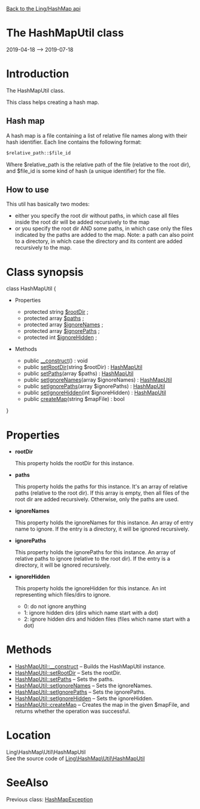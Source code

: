 [Back to the Ling/HashMap api](https://github.com/lingtalfi/HashMap/blob/master/doc/api/Ling/HashMap.md)



The HashMapUtil class
================
2019-04-18 --> 2019-07-18






Introduction
============

The HashMapUtil class.

This class helps creating a hash map.


Hash map
------------
A hash map is a file containing a list of relative file names along with their hash identifier.
Each line contains the following format:

```txt
$relative_path::$file_id
```

Where $relative_path is the relative path of the file (relative to the root dir),
and $file_id is some kind of hash (a unique identifier) for the file.



How to use
-------------

This util has basically two modes:

- either you specify the root dir without paths, in which case all files inside the root dir will be added recursively to the map
- or you specify the root dir AND some paths, in which case only the files indicated by the paths are added to the map.
     Note: a path can also point to a directory, in which case the directory and its content are added recursively to the map.



Class synopsis
==============


class <span class="pl-k">HashMapUtil</span>  {

- Properties
    - protected string [$rootDir](#property-rootDir) ;
    - protected array [$paths](#property-paths) ;
    - protected array [$ignoreNames](#property-ignoreNames) ;
    - protected array [$ignorePaths](#property-ignorePaths) ;
    - protected int [$ignoreHidden](#property-ignoreHidden) ;

- Methods
    - public [__construct](https://github.com/lingtalfi/HashMap/blob/master/doc/api/Ling/HashMap/Util/HashMapUtil/__construct.md)() : void
    - public [setRootDir](https://github.com/lingtalfi/HashMap/blob/master/doc/api/Ling/HashMap/Util/HashMapUtil/setRootDir.md)(string $rootDir) : [HashMapUtil](https://github.com/lingtalfi/HashMap/blob/master/doc/api/Ling/HashMap/Util/HashMapUtil.md)
    - public [setPaths](https://github.com/lingtalfi/HashMap/blob/master/doc/api/Ling/HashMap/Util/HashMapUtil/setPaths.md)(array $paths) : [HashMapUtil](https://github.com/lingtalfi/HashMap/blob/master/doc/api/Ling/HashMap/Util/HashMapUtil.md)
    - public [setIgnoreNames](https://github.com/lingtalfi/HashMap/blob/master/doc/api/Ling/HashMap/Util/HashMapUtil/setIgnoreNames.md)(array $ignoreNames) : [HashMapUtil](https://github.com/lingtalfi/HashMap/blob/master/doc/api/Ling/HashMap/Util/HashMapUtil.md)
    - public [setIgnorePaths](https://github.com/lingtalfi/HashMap/blob/master/doc/api/Ling/HashMap/Util/HashMapUtil/setIgnorePaths.md)(array $ignorePaths) : [HashMapUtil](https://github.com/lingtalfi/HashMap/blob/master/doc/api/Ling/HashMap/Util/HashMapUtil.md)
    - public [setIgnoreHidden](https://github.com/lingtalfi/HashMap/blob/master/doc/api/Ling/HashMap/Util/HashMapUtil/setIgnoreHidden.md)(int $ignoreHidden) : [HashMapUtil](https://github.com/lingtalfi/HashMap/blob/master/doc/api/Ling/HashMap/Util/HashMapUtil.md)
    - public [createMap](https://github.com/lingtalfi/HashMap/blob/master/doc/api/Ling/HashMap/Util/HashMapUtil/createMap.md)(string $mapFile) : bool

}




Properties
=============

- <span id="property-rootDir"><b>rootDir</b></span>

    This property holds the rootDir for this instance.
    
    

- <span id="property-paths"><b>paths</b></span>

    This property holds the paths for this instance.
    It's an array of relative paths (relative to the root dir).
    If this array is empty, then all files of the root dir are added recursively.
    Otherwise, only the paths are used.
    
    

- <span id="property-ignoreNames"><b>ignoreNames</b></span>

    This property holds the ignoreNames for this instance.
    An array of entry name to ignore.
    If the entry is a directory, it will be ignored recursively.
    
    

- <span id="property-ignorePaths"><b>ignorePaths</b></span>

    This property holds the ignorePaths for this instance.
    An array of relative paths to ignore (relative to the root dir).
    If the entry is a directory, it will be ignored recursively.
    
    

- <span id="property-ignoreHidden"><b>ignoreHidden</b></span>

    This property holds the ignoreHidden for this instance.
    An int representing which files/dirs to ignore.
    
    - 0: do not ignore anything
    - 1: ignore hidden dirs (dirs which name start with a dot)
    - 2: ignore hidden dirs and hidden files (files which name start with a dot)
    
    



Methods
==============

- [HashMapUtil::__construct](https://github.com/lingtalfi/HashMap/blob/master/doc/api/Ling/HashMap/Util/HashMapUtil/__construct.md) &ndash; Builds the HashMapUtil instance.
- [HashMapUtil::setRootDir](https://github.com/lingtalfi/HashMap/blob/master/doc/api/Ling/HashMap/Util/HashMapUtil/setRootDir.md) &ndash; Sets the rootDir.
- [HashMapUtil::setPaths](https://github.com/lingtalfi/HashMap/blob/master/doc/api/Ling/HashMap/Util/HashMapUtil/setPaths.md) &ndash; Sets the paths.
- [HashMapUtil::setIgnoreNames](https://github.com/lingtalfi/HashMap/blob/master/doc/api/Ling/HashMap/Util/HashMapUtil/setIgnoreNames.md) &ndash; Sets the ignoreNames.
- [HashMapUtil::setIgnorePaths](https://github.com/lingtalfi/HashMap/blob/master/doc/api/Ling/HashMap/Util/HashMapUtil/setIgnorePaths.md) &ndash; Sets the ignorePaths.
- [HashMapUtil::setIgnoreHidden](https://github.com/lingtalfi/HashMap/blob/master/doc/api/Ling/HashMap/Util/HashMapUtil/setIgnoreHidden.md) &ndash; Sets the ignoreHidden.
- [HashMapUtil::createMap](https://github.com/lingtalfi/HashMap/blob/master/doc/api/Ling/HashMap/Util/HashMapUtil/createMap.md) &ndash; Creates the map in the given $mapFile, and returns whether the operation was successful.





Location
=============
Ling\HashMap\Util\HashMapUtil<br>
See the source code of [Ling\HashMap\Util\HashMapUtil](https://github.com/lingtalfi/HashMap/blob/master/Util/HashMapUtil.php)



SeeAlso
==============
Previous class: [HashMapException](https://github.com/lingtalfi/HashMap/blob/master/doc/api/Ling/HashMap/Exception/HashMapException.md)<br>
